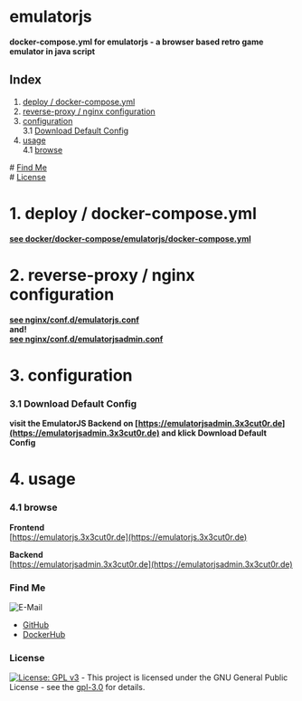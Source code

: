 # emulatorjs

**docker-compose.yml for emulatorjs - a browser based retro game emulator in java script**  

## Index

1. [deploy / docker-compose.yml](#deploy)  
2. [reverse-proxy / nginx configuration](#reverse-proxy)  
3. [configuration](#configuration)  
  3.1 [Download Default Config](#default_config)  
4. [usage](#usage)  
  4.1 [browse](#browse)  

\# [Find Me](#findme)  
\# [License](#license)  

# 1. deploy / docker-compose.yml <a name="deploy"></a>  
**[see docker/docker-compose/emulatorjs/docker-compose.yml](https://github.com/3x3cut0r/vps/blob/main/docker/docker-compose/emulatorjs/docker-compose.yml)**  

# 2. reverse-proxy / nginx configuration <a name="reverse-proxy"></a>  
**[see nginx/conf.d/emulatorjs.conf](https://github.com/3x3cut0r/vps/blob/main/nginx/conf.d/emulatorjs.conf)**  
**and!**  
**[see nginx/conf.d/emulatorjsadmin.conf](https://github.com/3x3cut0r/vps/blob/main/nginx/conf.d/emulatorjsadmin.conf)**  

# 3. configuration <a name="configuration"></a>  

### 3.1 Download Default Config <a name="default_config"></a>  
**visit the EmulatorJS Backend on [https://emulatorjsadmin.3x3cut0r.de](https://emulatorjsadmin.3x3cut0r.de) and klick Download Default Config**  

# 4. usage <a name="usage"></a>  

### 4.1 browse <a name="browse"></a>  
**Frontend**  
[https://emulatorjs.3x3cut0r.de](https://emulatorjs.3x3cut0r.de)  

**Backend**  
[https://emulatorjsadmin.3x3cut0r.de](https://emulatorjsadmin.3x3cut0r.de)  

### Find Me <a name="findme"></a>

![E-Mail](https://img.shields.io/badge/E--Mail-executor55%40gmx.de-red)
* [GitHub](https://github.com/3x3cut0r)
* [DockerHub](https://hub.docker.com/u/3x3cut0r)

### License <a name="license"></a>

[![License: GPL v3](https://img.shields.io/badge/License-GPLv3-blue.svg)](https://www.gnu.org/licenses/gpl-3.0) - This project is licensed under the GNU General Public License - see the [gpl-3.0](https://www.gnu.org/licenses/gpl-3.0.en.html) for details.
